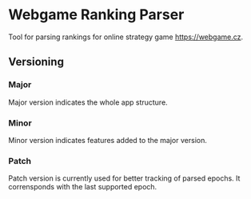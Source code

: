 # Webgame Ranking Parser

Tool for parsing rankings for online strategy game https://webgame.cz.

## Versioning

### Major

Major version indicates the whole app structure.

### Minor

Minor version indicates features added to the major version.

### Patch

Patch version is currently used for better tracking of parsed epochs. It corrensponds with the last supported epoch.




